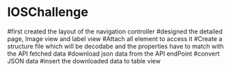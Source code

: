 # IOSChallenge
#first created the layout of the navigation controller
#designed the detailed page, Image view and label view
#Attach all element to access it
#Create a structure file which will be decodabe and the properties have to match with the API fetched data
#download json data from the API endPoint
#convert JSON data
#insert the downloaded data to table view

